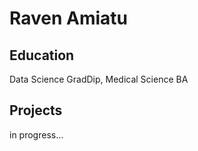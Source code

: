 # Raven Amiatu

## Education
Data Science GradDip, Medical Science BA 

## Projects
in progress...

